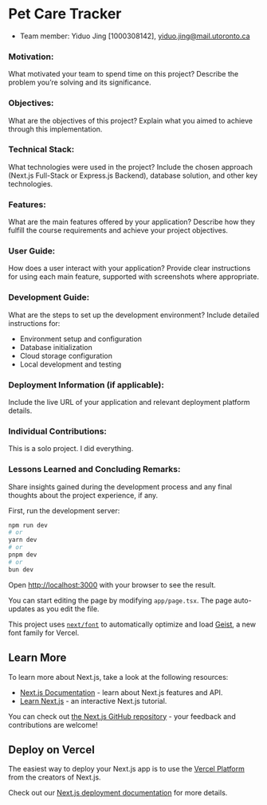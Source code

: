 # Pet Care Tracker

* Team member: Yiduo Jing [1000308142], yiduo.jing@mail.utoronto.ca


### Motivation:
What motivated your team to spend time on this project? Describe the problem you’re solving and its significance.
### Objectives:
What are the objectives of this project? Explain what you aimed to achieve through this implementation.
### Technical Stack:
What technologies were used in the project? Include the chosen approach (Next.js Full-Stack or Express.js Backend), database solution, and other key technologies.
### Features:
What are the main features offered by your application? Describe how they fulfill the course requirements and achieve your project objectives.
### User Guide:
How does a user interact with your application? Provide clear instructions for using each main feature, supported with screenshots where appropriate.
### Development Guide:
What are the steps to set up the development environment? Include detailed instructions for:
- Environment setup and configuration
- Database initialization
- Cloud storage configuration
- Local development and testing
### Deployment Information (if applicable):
Include the live URL of your application and relevant deployment platform details.
### Individual Contributions:
This is a solo project. I did everything.
### Lessons Learned and Concluding Remarks:
Share insights gained during the development process and any final thoughts about the project experience, if any.


First, run the development server:

```bash
npm run dev
# or
yarn dev
# or
pnpm dev
# or
bun dev
```

Open [http://localhost:3000](http://localhost:3000) with your browser to see the result.

You can start editing the page by modifying `app/page.tsx`. The page auto-updates as you edit the file.

This project uses [`next/font`](https://nextjs.org/docs/app/building-your-application/optimizing/fonts) to automatically optimize and load [Geist](https://vercel.com/font), a new font family for Vercel.

## Learn More

To learn more about Next.js, take a look at the following resources:

- [Next.js Documentation](https://nextjs.org/docs) - learn about Next.js features and API.
- [Learn Next.js](https://nextjs.org/learn) - an interactive Next.js tutorial.

You can check out [the Next.js GitHub repository](https://github.com/vercel/next.js) - your feedback and contributions are welcome!

## Deploy on Vercel

The easiest way to deploy your Next.js app is to use the [Vercel Platform](https://vercel.com/new?utm_medium=default-template&filter=next.js&utm_source=create-next-app&utm_campaign=create-next-app-readme) from the creators of Next.js.

Check out our [Next.js deployment documentation](https://nextjs.org/docs/app/building-your-application/deploying) for more details.
